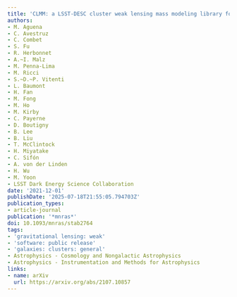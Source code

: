 ```yaml
---
title: 'CLMM: a LSST-DESC cluster weak lensing mass modeling library for cosmology'
authors:
- M. Aguena
- C. Avestruz
- C. Combet
- S. Fu
- R. Herbonnet
- A.~I. Malz
- M. Penna-Lima
- M. Ricci
- S.~D.~P. Vitenti
- L. Baumont
- H. Fan
- M. Fong
- M. Ho
- M. Kirby
- C. Payerne
- D. Boutigny
- B. Lee
- B. Liu
- T. McClintock
- H. Miyatake
- C. Sifón
- A. von der Linden
- H. Wu
- M. Yoon
- LSST Dark Energy Science Collaboration
date: '2021-12-01'
publishDate: '2025-07-18T21:55:05.794703Z'
publication_types:
- article-journal
publication: '*mnras*'
doi: 10.1093/mnras/stab2764
tags:
- 'gravitational lensing: weak'
- 'software: public release'
- 'galaxies: clusters: general'
- Astrophysics - Cosmology and Nongalactic Astrophysics
- Astrophysics - Instrumentation and Methods for Astrophysics
links:
- name: arXiv
  url: https://arxiv.org/abs/2107.10857
---
```

